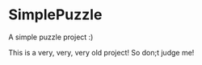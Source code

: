 # SimplePuzzle
A simple puzzle project :)

This is a very, very, very old project! So don;t judge me!
